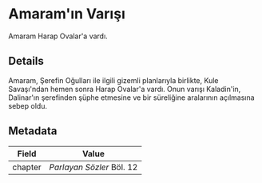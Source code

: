 # Amaram'ın Varışı
Amaram Harap Ovalar'a vardı.

## Details
Amaram, Şerefin Oğulları ile ilgili gizemli planlarıyla birlikte, Kule Savaşı'ndan hemen sonra Harap Ovalar'a vardı. Onun varışı Kaladin'in, Dalinar'ın şerefinden şüphe etmesine ve bir süreliğine aralarının açılmasına sebep oldu.

## Metadata
| Field | Value |
| ----- | ----- |
| chapter | *Parlayan Sözler* Böl. 12 |
